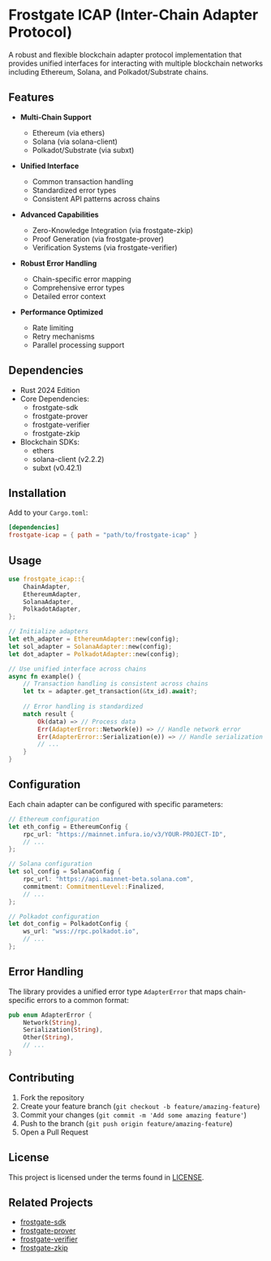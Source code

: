 # Frostgate ICAP (Inter-Chain Adapter Protocol)

A robust and flexible blockchain adapter protocol implementation that provides unified interfaces for interacting with multiple blockchain networks including Ethereum, Solana, and Polkadot/Substrate chains.

## Features

- **Multi-Chain Support**
  - Ethereum (via ethers)
  - Solana (via solana-client)
  - Polkadot/Substrate (via subxt)

- **Unified Interface**
  - Common transaction handling
  - Standardized error types
  - Consistent API patterns across chains

- **Advanced Capabilities**
  - Zero-Knowledge Integration (via frostgate-zkip)
  - Proof Generation (via frostgate-prover)
  - Verification Systems (via frostgate-verifier)

- **Robust Error Handling**
  - Chain-specific error mapping
  - Comprehensive error types
  - Detailed error context

- **Performance Optimized**
  - Rate limiting
  - Retry mechanisms
  - Parallel processing support

## Dependencies

- Rust 2024 Edition
- Core Dependencies:
  - frostgate-sdk
  - frostgate-prover
  - frostgate-verifier
  - frostgate-zkip
- Blockchain SDKs:
  - ethers
  - solana-client (v2.2.2)
  - subxt (v0.42.1)

## Installation

Add to your `Cargo.toml`:

```toml
[dependencies]
frostgate-icap = { path = "path/to/frostgate-icap" }
```

## Usage

```rust
use frostgate_icap::{
    ChainAdapter,
    EthereumAdapter,
    SolanaAdapter,
    PolkadotAdapter,
};

// Initialize adapters
let eth_adapter = EthereumAdapter::new(config);
let sol_adapter = SolanaAdapter::new(config);
let dot_adapter = PolkadotAdapter::new(config);

// Use unified interface across chains
async fn example() {
    // Transaction handling is consistent across chains
    let tx = adapter.get_transaction(&tx_id).await?;
    
    // Error handling is standardized
    match result {
        Ok(data) => // Process data
        Err(AdapterError::Network(e)) => // Handle network error
        Err(AdapterError::Serialization(e)) => // Handle serialization error
        // ...
    }
}
```

## Configuration

Each chain adapter can be configured with specific parameters:

```rust
// Ethereum configuration
let eth_config = EthereumConfig {
    rpc_url: "https://mainnet.infura.io/v3/YOUR-PROJECT-ID",
    // ...
};

// Solana configuration
let sol_config = SolanaConfig {
    rpc_url: "https://api.mainnet-beta.solana.com",
    commitment: CommitmentLevel::Finalized,
    // ...
};

// Polkadot configuration
let dot_config = PolkadotConfig {
    ws_url: "wss://rpc.polkadot.io",
    // ...
};
```

## Error Handling

The library provides a unified error type `AdapterError` that maps chain-specific errors to a common format:

```rust
pub enum AdapterError {
    Network(String),
    Serialization(String),
    Other(String),
    // ...
}
```

## Contributing

1. Fork the repository
2. Create your feature branch (`git checkout -b feature/amazing-feature`)
3. Commit your changes (`git commit -m 'Add some amazing feature'`)
4. Push to the branch (`git push origin feature/amazing-feature`)
5. Open a Pull Request

## License

This project is licensed under the terms found in [LICENSE](LICENSE).

## Related Projects

- [frostgate-sdk](../frostgate-sdk)
- [frostgate-prover](../frostgate-prover)
- [frostgate-verifier](../frostgate-verifier)
- [frostgate-zkip](../frostgate-zkip) 